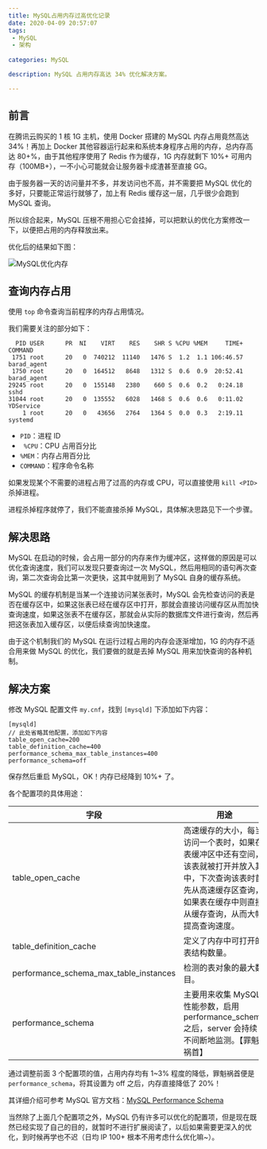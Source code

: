 ```yaml
---
title: MySQL占用内存过高优化记录
date: 2020-04-09 20:57:07
tags:
 - MySQL
 - 架构
 
categories: MySQL

description: MySQL 占用内存高达 34% 优化解决方案。

---
```


## 前言
在腾讯云购买的 1 核 1G 主机，使用 Docker 搭建的 MySQL 内存占用竟然高达 34%！再加上 Docker 其他容器运行起来和系统本身程序占用的内存，总内存高达 80+%，由于其他程序使用了 Redis 作为缓存，1G 内存就剩下 10%+ 可用内存（100MB+），一不小心可能就会让服务器卡成渣甚至直接 GG。

由于服务器一天的访问量并不多，并发访问也不高，并不需要把 MySQL 优化的多好，只要能正常运行就够了，加上有 Redis 缓存这一层，几乎很少会跑到 MySQL 查询。 

所以综合起来，MySQL 压根不用担心它会挂掉，可以把默认的优化方案修改一下，以便把占用的内存释放出来。

优化后的结果如下图：

![MySQL优化内存](https://ae01.alicdn.com/kf/H8de4ff5c012d438f96db914a35d0e207i.png)

## 查询内存占用
使用 `top` 命令查询当前程序的内存占用情况。

我们需要关注的部分如下：

```
  PID USER      PR  NI    VIRT    RES    SHR S %CPU %MEM     TIME+ COMMAND                                                                                                          
 1751 root      20   0  740212  11140   1476 S  1.2  1.1 106:46.57 barad_agent                                                                                                      
 1750 root      20   0  164512   8648   1312 S  0.6  0.9  20:52.41 barad_agent                                                                                                      
29245 root      20   0  155148   2380    660 S  0.6  0.2   0:24.18 sshd                                                                                                             
31044 root      20   0  135552   6028   1468 S  0.6  0.6   0:11.02 YDService                                                                                                        
    1 root      20   0   43656   2764   1364 S  0.0  0.3   2:19.11 systemd  
```

- `PID`：进程 ID
- ` %CPU`：CPU 占用百分比
- `%MEM`：内存占用百分比
- `COMMAND`：程序命令名称

如果发现某个不需要的进程占用了过高的内存或 CPU，可以直接使用 `kill <PID>` 杀掉进程。

进程杀掉程序就停了，我们不能直接杀掉 MySQL，具体解决思路见下一个步骤。

## 解决思路
MySQL 在启动的时候，会占用一部分的内存来作为缓冲区，这样做的原因是可以优化查询速度，我们可以发现只要查询过一次 MySQL，然后用相同的语句再次查询，第二次查询会比第一次更快，这其中就用到了 MySQL 自身的缓存系统。

MySQL 的缓存机制是当某一个连接访问某张表时，MySQL 会先检查访问的表是否在缓存区中，如果这张表已经在缓存区中打开，那就会直接访问缓存区从而加快查询速度，如果这张表不在缓存区，那就会从实际的数据库文件进行查询，然后再把这张表加入缓存区，以便后续查询加快速度。

由于这个机制我们的 MySQL 在运行过程占用的内存会逐渐增加，1G 的内存不适合用来做 MySQL 的优化，我们要做的就是去掉 MySQL 用来加快查询的各种机制。

## 解决方案
修改 MySQL 配置文件 `my.cnf`，找到 `[mysqld]` 下添加如下内容：

```
[mysqld]
// 此处省略其他配置，添加如下内容
table_open_cache=200
table_definition_cache=400
performance_schema_max_table_instances=400
performance_schema=off
```

保存然后重启 MySQL，OK！内存已经降到 10%+ 了。

各个配置项的具体用途：

|  字段   | 用途  |
|  ----  | ----  |
| table_open_cache  | 高速缓存的大小，每当访问一个表时，如果在表缓冲区中还有空间，该表就被打开并放入其中，下次查询该表时首先从高速缓存区查询，如果表在缓存中则直接从缓存查询，从而大幅提高查询速度。 |
| table_definition_cache  | 定义了内存中可打开的表结构数量。 |
| performance_schema_max_table_instances | 检测的表对象的最大数目。 |
| performance_schema | 主要用来收集 MySQL 性能参数，启用 performance_schema 之后，server 会持续不间断地监测。【罪魁祸首】 |

通过调整前面 3 个配置项的值，占用内存均有 1~3% 程度的降低，罪魁祸首便是 `performance_schema`，将其设置为 off 之后，内存直接降低了 20%！

其详细介绍可参考 MySQL 官方文档：[MySQL Performance Schema](https://dev.mysql.com/doc/refman/5.6/en/performance-schema.html)

当然除了上面几个配置项之外，MySQL 仍有许多可以优化的配置项，但是现在既然已经实现了自己的目的，就暂时不进行扩展阅读了，以后如果需要更深入的优化，到时候再学也不迟（日均 IP 100+ 根本不用考虑什么优化嘛~）。